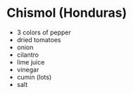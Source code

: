 # Chismol (Honduras)

- 3 colors of pepper
- dried tomatoes
- onion
- cilantro
- lime juice
- vinegar
- cumin (lots)
- salt
